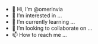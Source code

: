 - 👋 Hi, I’m @omerinvia
- 👀 I’m interested in ...
- 🌱 I’m currently learning ...
- 💞️ I’m looking to collaborate on ...
- 📫 How to reach me ...

<!---
omerinvia/omerinvia is a ✨ special ✨ repository because its `README.md` (this file) appears on your GitHub profile.
You can click the Preview link to take a look at your changes.
--->
